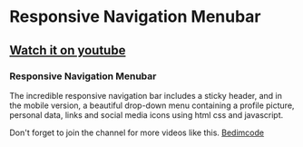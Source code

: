 # Responsive Navigation Menubar
## [Watch it on youtube](https://youtu.be/1sBYOt3d1DA)
### Responsive Navigation Menubar
The incredible responsive navigation bar includes a sticky header, and in the mobile version, a beautiful drop-down menu containing a profile picture, personal data, links and social media icons using html css and javascript.

Don't forget to join the channel for more videos like this.
[Bedimcode](https://www.youtube.com/c/Bedimcode)
